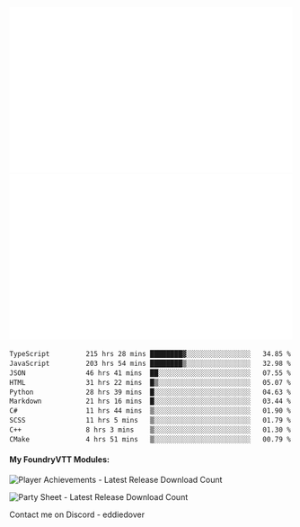 
![](https://raw.githubusercontent.com/eddiedover/ghstats/master/generated/overview.svg)
![](https://raw.githubusercontent.com/eddiedover/ghstats/master/generated/languages.svg)

<!--START_SECTION:waka-->

```txt
TypeScript         215 hrs 28 mins ████████▓░░░░░░░░░░░░░░░░   34.85 %
JavaScript         203 hrs 54 mins ████████▒░░░░░░░░░░░░░░░░   32.98 %
JSON               46 hrs 41 mins  ██░░░░░░░░░░░░░░░░░░░░░░░   07.55 %
HTML               31 hrs 22 mins  █▒░░░░░░░░░░░░░░░░░░░░░░░   05.07 %
Python             28 hrs 39 mins  █░░░░░░░░░░░░░░░░░░░░░░░░   04.63 %
Markdown           21 hrs 16 mins  █░░░░░░░░░░░░░░░░░░░░░░░░   03.44 %
C#                 11 hrs 44 mins  ▒░░░░░░░░░░░░░░░░░░░░░░░░   01.90 %
SCSS               11 hrs 5 mins   ▒░░░░░░░░░░░░░░░░░░░░░░░░   01.79 %
C++                8 hrs 3 mins    ▒░░░░░░░░░░░░░░░░░░░░░░░░   01.30 %
CMake              4 hrs 51 mins   ▒░░░░░░░░░░░░░░░░░░░░░░░░   00.79 %
```

<!--END_SECTION:waka-->

#### My FoundryVTT Modules:

  ![Player Achievements - Latest Release Download Count](https://img.shields.io/badge/dynamic/json?label=Player%20Achievements%20-%20Downloads@latest&query=assets%5B1%5D.download_count&url=https%3A%2F%2Fapi.github.com%2Frepos%2FEddieDover%2Ffvtt-player-achievements%2Freleases%2Flatest)

  ![Party Sheet - Latest Release Download Count](https://img.shields.io/badge/dynamic/json?label=Party%20Sheet%20-%20Downloads@latest&query=assets%5B1%5D.download_count&url=https%3A%2F%2Fapi.github.com%2Frepos%2FEddieDover%2Ffvtt-party-sheet%2Freleases%2Flatest)

<a rel="me" href="https://techhub.social/@EddieDover"></a>

Contact me on Discord - eddiedover
